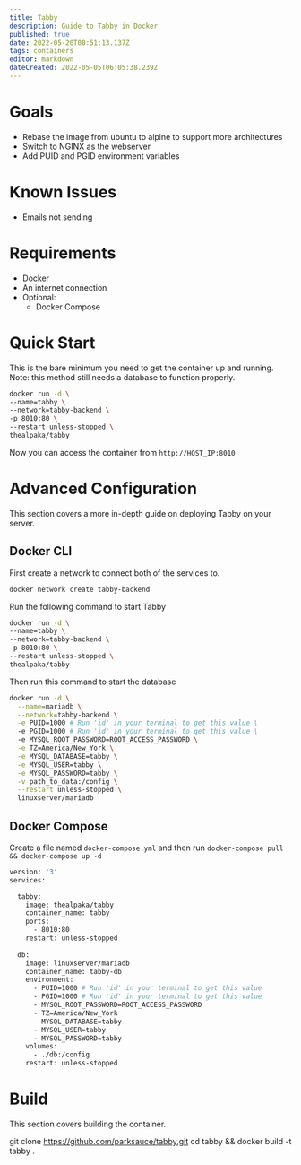 ```yaml
---
title: Tabby
description: Guide to Tabby in Docker
published: true
date: 2022-05-20T00:51:13.137Z
tags: containers
editor: markdown
dateCreated: 2022-05-05T06:05:38.239Z
---
```


# Goals
- Rebase the image from ubuntu to alpine to support more architectures
- Switch to NGINX as the webserver
- Add PUID and PGID environment variables

# Known Issues
- Emails not sending

# Requirements
- Docker
- An internet connection
- Optional:
	- Docker Compose

# Quick Start
This is the bare minimum you need to get the container up and running. Note: this method still needs a database to function properly.
```bash
docker run -d \
--name=tabby \
--network=tabby-backend \
-p 8010:80 \
--restart unless-stopped \
thealpaka/tabby
```
Now you can access the container from `http://HOST_IP:8010`

# Advanced Configuration
This section covers a more in-depth guide on deploying Tabby on your server.

## Docker CLI
First create a network to connect both of the services to.
```bash
docker network create tabby-backend
```
Run the following command to start Tabby
```bash
docker run -d \
--name=tabby \
--network=tabby-backend \
-p 8010:80 \
--restart unless-stopped \
thealpaka/tabby
```
Then run this command to start the database
```bash
docker run -d \
  --name=mariadb \
  --network=tabby-backend \
  -e PUID=1000 # Run 'id' in your terminal to get this value \
  -e PGID=1000 # Run 'id' in your terminal to get this value \
  -e MYSQL_ROOT_PASSWORD=ROOT_ACCESS_PASSWORD \
  -e TZ=America/New_York \
  -e MYSQL_DATABASE=tabby \
  -e MYSQL_USER=tabby \
  -e MYSQL_PASSWORD=tabby \
  -v path_to_data:/config \
  --restart unless-stopped \
  linuxserver/mariadb
```
## Docker Compose
Create a file named `docker-compose.yml` and then run `docker-compose pull && docker-compose up -d`
```bash
version: '3'
services:

  tabby:
    image: thealpaka/tabby
    container_name: tabby
    ports:
      - 8010:80
    restart: unless-stopped
    
  db:
    image: linuxserver/mariadb
    container_name: tabby-db
    environment:
      - PUID=1000 # Run 'id' in your terminal to get this value
      - PGID=1000 # Run 'id' in your terminal to get this value
      - MYSQL_ROOT_PASSWORD=ROOT_ACCESS_PASSWORD
      - TZ=America/New_York
      - MYSQL_DATABASE=tabby
      - MYSQL_USER=tabby
      - MYSQL_PASSWORD=tabby
    volumes:
      - ./db:/config
    restart: unless-stopped
```

# Build
This section covers building the container.

git clone https://github.com/parksauce/tabby.git
cd tabby && docker build -t tabby .